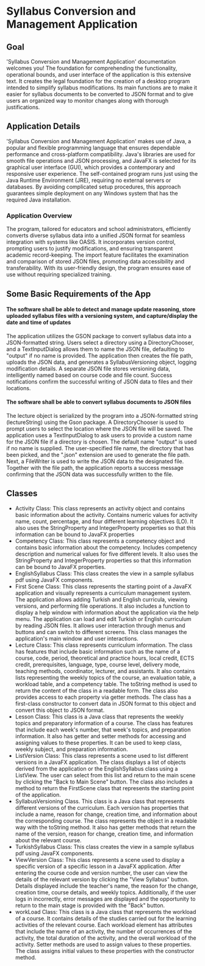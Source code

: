 # Syllabus Conversion and Management Application 
## Goal
'Syllabus Conversion and Management Application' documentation welcomes you! The foundation for comprehending the functionality, operational bounds, and user interface of the application is this extensive text. It creates the legal foundation for the creation of a desktop program intended to simplify syllabus modifications. Its main functions are to make it easier for syllabus documents to be converted to JSON format and to give users an organized way to monitor changes along with thorough justifications.    
## Application Details
'Syllabus Conversion and Management Application' makes use of Java, a popular and flexible programming language that ensures dependable performance and cross-platform compatibility. Java's libraries are used for smooth file operations and JSON processing, and JavaFX is selected for its graphical user interface (GUI), which provides a contemporary and responsive user experience. The self-contained program runs just using the Java Runtime Environment (JRE), requiring no external servers or databases. By avoiding complicated setup procedures, this approach guarantees simple deployment on any Windows system that has the required Java installation.
### Application Overview
The program, tailored for educators and school administrators, efficiently converts diverse syllabus data into a unified JSON format for seamless integration with systems like OASIS. It incorporates version control, prompting users to justify modifications, and ensuring transparent academic record-keeping. The import feature facilitates the examination and comparison of stored JSON files, promoting data accessibility and transferability. With its user-friendly design, the program ensures ease of use without requiring specialized training.
## Some Basic Requirements of the App
#### The software shall be able to detect and manage update reasoning, store uploaded syllabus files with a versioning system, and capture/display the date and time of updates
The application utilizes the GSON package to convert syllabus data into a JSON-formatted string. Users select a directory using a DirectoryChooser, and a TextInputDialog allows them to name the JSON file, defaulting to "output" if no name is provided. The application then creates the file path, uploads the JSON data, and generates a SyllabusVersioning object, logging modification details. A separate JSON file stores versioning data, intelligently named based on course code and file count. Success notifications confirm the successful writing of JSON data to files and their locations.
#### The software shall be able to convert syllabus documents to JSON files
The lecture object is serialized by the program into a JSON-formatted string (lectureString) using the Gson package. A DirectoryChooser is used to prompt users to select the location where the JSON file will be saved. The application uses a TextInputDialog to ask users to provide a custom name for the JSON file if a directory is chosen. The default name "output" is used if no name is supplied. The user-specified file name, the directory that has been picked, and the ".json" extension are used to generate the file path. Next, a FileWriter is used to write the JSON data to the designated file. Together with the file path, the application reports a success message confirming that the JSON data was successfully written to the file.
## Classes
* Activity Class:
This class represents an activity object and contains basic information about the activity. Contains numeric values for activity name, count, percentage, and four different learning objectives (LO). It also uses the StringProperty and IntegerProperty properties so that this information can be bound to JavaFX properties
* Competency Class:
This class represents a competency object and contains basic information about the competency. Includes competency description and numerical values for five different levels. It also uses the StringProperty and IntegerProperty properties so that this information can be bound to JavaFX properties.
* EnglishSyllabus Class:
This class creates the view in a sample syllabus pdf using JavaFX components.
* First Scene Class:
This class represents the starting point of a JavaFX application and visually represents a curriculum management system. The application allows adding Turkish and English curricula, viewing versions, and performing file operations. It also includes a function to display a help window with information about the application via the help menu. The application can load and edit Turkish or English curriculum by reading JSON files. It allows user interaction through menus and buttons and can switch to different screens. This class manages the application's main window and user interactions.
* Lecture Class:
This class represents curriculum information. The class has features that include basic information such as the name of a course, code, period, theoretical and practice hours, local credit, ECTS credit, prerequisites, language, type, course level, delivery mode, teaching methods, coordinator, lecturer, and assistants. It also contains lists representing the weekly topics of the course, an evaluation table, a workload table, and a competency table. The toString method is used to return the content of the class in a readable form. The class also provides access to each property via getter methods. The class has a first-class constructor to convert data in JSON format to this object and convert this object to JSON format.
* Lesson Class:
This class is a Java class that represents the weekly topics and preparatory information of a course. The class has features that include each week's number, that week's topics, and preparation information. It also has getter and setter methods for accessing and assigning values to these properties. It can be used to keep class, weekly subject, and preparation information.
* ListVersion Class:
This class represents a scene used to list different versions in a JavaFX application. The class displays a list of objects derived from the application or the EnglishSyllabus class using a ListView. The user can select from this list and return to the main scene by clicking the "Back to Main Scene" button. The class also includes a method to return the FirstScene class that represents the starting point of the application.
* SyllabusVersioning Class.
This class is a Java class that represents different versions of the curriculum. Each version has properties that include a name, reason for change, creation time, and information about the corresponding course. The class represents the object in a readable way with the toString method. It also has getter methods that return the name of the version, reason for change, creation time, and information about the relevant course.
* TurkishSyllabus Class:
This class creates the view in a sample syllabus pdf using JavaFX components.
* ViewVersion Class:
This class represents a scene used to display a specific version of a specific lesson in a JavaFX application. After entering the course code and version number, the user can view the details of the relevant version by clicking the "View Syllabus" button. Details displayed include the teacher's name, the reason for the change, creation time, course details, and weekly topics. Additionally, if the user logs in incorrectly, error messages are displayed and the opportunity to return to the main stage is provided with the "Back" button.
* workLoad Class:
This class is a Java class that represents the workload of a course. It contains details of the studies carried out for the learning activities of the relevant course. Each workload element has attributes that include the name of an activity, the number of occurrences of the activity, the total duration of the activity, and the overall workload of the activity. Setter methods are used to assign values to these properties. The class assigns initial values to these properties with the constructor method.
